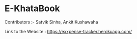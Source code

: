# E-KhataBook
Contributors :- Satvik Sinha, Ankit Kushawaha


Link to the Website : https://exxpense-tracker.herokuapp.com/
